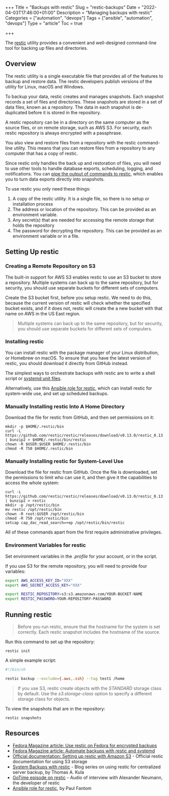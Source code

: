 +++
Title = "Backups with restic"
Slug = "restic-backups"
Date = "2022-04-03T17:46:00+01:00"
Description = "Managing backups with restic"
Categories = ["automation", "devops"]
Tags = ["ansible", "automation", "devops"]
Type = "article"
Toc = true

+++

The [restic](https://restic.net/) utility provides a convenient and well-designed command-line tool for backing up files and directories.

<!--more-->

## Overview

The restic utility is a single executable file that provides all of the features to backup and restore data. The restic developers publish versions of the utility for Linux, macOS and Windows.

To backup your data, restic creates and manages snapshots. Each snapshot records a set of files and directories. These snapshots are stored in a set of data files, known as a repository. The data in each snapshot is de-duplicated before it is stored in the repository.

A restic repository can be in a directory on the same computer as the source files, or on remote storage, such as AWS S3. For security, each restic repository is always encrypted with a passphrase.

You also view and restore files from a repository with the restic command-line utility. This means that you can restore files from a repository to any computer that has a copy of restic.

Since restic only handles the back up and restoration of files, you will need to use other tools to handle database exports, scheduling, logging, and notifications. You can [pipe the output of commands to restic](https://restic.readthedocs.io/en/stable/040_backup.html#reading-data-from-stdin), which enables you to turn data exports directly into snapshots.

To use restic you only need these things:

1. A copy of the restic utility. It is a single file, so there is no setup or installation process
2. The address or location of the repository. This can be provided as an environment variable.
3. Any secret(s) that are needed for accessing the remote storage that holds the repository
4. The password for decrypting the repository. This can be provided as an environment variable or in a file.

## Setting Up restic

### Creating a Remote Repository on S3

The built-in support for AWS S3 enables restic to use an S3 bucket to store a repository. Multiple systems can back up to the same repository, but for security, you should use separate buckets for different sets of computers.

Create the S3 bucket first, before you setup restic. We need to do this, because the current version of restic will check whether the specified bucket exists, and if it does not, restic will create the a new bucket with that name on AWS in the US East region.

> Multiple systems can back up to the same repository, but for security, you should use separate buckets for different sets of computers.

### Installing restic

You can install restic with the package manager of your Linux distribution, or Homebrew on macOS. To ensure that you have the latest version of restic, you should download it directly from GitHub instead.

The simplest ways to orchestrate backups with restic are to write a shell script or [systemd unit files](https://fedoramagazine.org/automate-backups-with-restic-and-systemd/).

Alternatively, use this [Ansible role for restic](https://galaxy.ansible.com/paulfantom/restic), which can install restic for system-wide use, and set up scheduled backups.

### Manually Installing restic Into A Home Directory

Download the file for restic from GitHub, and then set permissions on it:

    mkdir -p $HOME/.restic/bin
    curl -L https://github.com/restic/restic/releases/download/v0.13.0/restic_0.13.0_linux_amd64.bz2 | bunzip2 > $HOME/.restic/bin/restic
    chown -R $USER:$USER $HOME/.restic/bin
    chmod -R 750 $HOME/.restic/bin

### Manually Installing restic for System-Level Use

Download the file for restic from GitHub. Once the file is downloaded, set the permissions to limit who can use it, and then give it the capabilities to access the whole system:

    curl -L https://github.com/restic/restic/releases/download/v0.13.0/restic_0.13.0_linux_amd64.bz2 | bunzip2 > restic
    mkdir -p /opt/restic/bin
    mv restic /opt/restic/bin
    chown -R root:$USER /opt/restic/bin
    chmod -R 750 /opt/restic/bin
    setcap cap_dac_read_search=+ep /opt/restic/bin/restic

All of these commands apart from the first require administrative privileges.

### Environment Variables for restic

Set environment variables in the _.profile_ for your account, or in the script.

If you use S3 for the remote repository, you will need to provide four variables:

```bash
export AWS_ACCESS_KEY_ID="XXX"
export AWS_SECRET_ACCESS_KEY="XXX"

export RESTIC_REPOSITORY=s3:s3.amazonaws.com/YOUR-BUCKET-NAME
export RESTIC_PASSWORD=YOUR-REPOSITORY-PASSWORD
```

## Running restic

> Before you run restic, ensure that the hostname for the system is set correctly. Each restic snapshot includes the hostname of the source.

Run this command to set up the repository:

    restic init

A simple example script:

```bash
#!/bin/sh

restic backup --exclude={.aws,.ssh} --tag test1 /home
```

> If you use S3, restic create objects with the _STANDARD_ storage class by default. Use the _s3.storage-class_ option to specify a different storage class for objects.

To view the snapshots that are in the repository:

    restic snapshots

## Resources

- [Fedora Magazine article: Use restic on Fedora for encrypted backups](https://fedoramagazine.org/use-restic-encrypted-backups/)
- [Fedora Magazine article: Automate backups with restic and systemd](https://fedoramagazine.org/automate-backups-with-restic-and-systemd/)
- [Official documentation: Setting up restic with Amazon S3](https://restic.readthedocs.io/en/stable/080_examples.html#setting-up-restic-with-amazon-s3) - Official restic documentation for using S3 storage
- [System Backups with restic](https://kula.tproa.net/lnt/computers/backups/restic-systems-backups/) - Blog series on using restic for centralized server backup, by Thomas A. Kula
- [GoTime episode on restic](https://changelog.com/gotime/48) - Audio of interview with Alexander Neumann, the developer of restic
- [Ansible role for restic](https://galaxy.ansible.com/paulfantom/restic), by Paul Fantom
